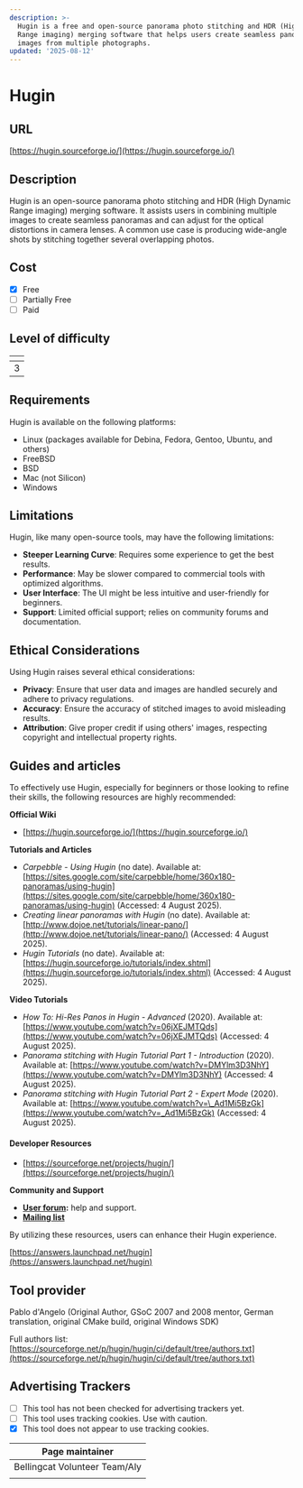 ```yaml
---
description: >-
  Hugin is a free and open-source panorama photo stitching and HDR (High Dynamic
  Range imaging) merging software that helps users create seamless panoramic
  images from multiple photographs.
updated: '2025-08-12'
---
```


# Hugin

## URL

[https://hugin.sourceforge.io/](https://hugin.sourceforge.io/)

## Description

Hugin is an open-source panorama photo stitching and HDR (High Dynamic Range imaging) merging software. It assists users in combining multiple images to create seamless panoramas and can adjust for the optical distortions in camera lenses. A common use case is producing wide-angle shots by stitching together several overlapping photos.

## Cost

* [x] Free
* [ ] Partially Free
* [ ] Paid

## Level of difficulty

<table><thead><tr><th data-type="rating" data-max="5"></th></tr></thead><tbody><tr><td>3</td></tr></tbody></table>

## Requirements

Hugin is available on the following platforms:

* Linux (packages available for Debina, Fedora, Gentoo, Ubuntu, and others)
* FreeBSD
* BSD
* Mac (not Silicon)
* Windows

## Limitations

Hugin, like many open-source tools, may have the following limitations:

* **Steeper Learning Curve**: Requires some experience to get the best results.
* **Performance**: May be slower compared to commercial tools with optimized algorithms.
* **User Interface**: The UI might be less intuitive and user-friendly for beginners.
* **Support**: Limited official support; relies on community forums and documentation.

## Ethical Considerations

Using Hugin raises several ethical considerations:

* **Privacy**: Ensure that user data and images are handled securely and adhere to privacy regulations.
* **Accuracy**: Ensure the accuracy of stitched images to avoid misleading results.
* **Attribution**: Give proper credit if using others' images, respecting copyright and intellectual property rights.

## Guides and articles

To effectively use Hugin, especially for beginners or those looking to refine their skills, the following resources are highly recommended:

**Official Wiki**&#x20;

* [https://hugin.sourceforge.io/](https://hugin.sourceforge.io/)

**Tutorials and Articles**

* _Carpebble - Using Hugin_ (no date). Available at: [https://sites.google.com/site/carpebble/home/360x180-panoramas/using-hugin](https://sites.google.com/site/carpebble/home/360x180-panoramas/using-hugin) (Accessed: 4 August 2025).
* _Creating linear panoramas with Hugin_ (no date). Available at: [http://www.dojoe.net/tutorials/linear-pano/](http://www.dojoe.net/tutorials/linear-pano/) (Accessed: 4 August 2025).
* _Hugin Tutorials_ (no date). Available at: [https://hugin.sourceforge.io/tutorials/index.shtml](https://hugin.sourceforge.io/tutorials/index.shtml) (Accessed: 4 August 2025).

**Video Tutorials**

* _How To: Hi-Res Panos in Hugin - Advanced_ (2020). Available at: [https://www.youtube.com/watch?v=06jXEJMTQds](https://www.youtube.com/watch?v=06jXEJMTQds) (Accessed: 4 August 2025).
* _Panorama stitching with Hugin Tutorial Part 1 - Introduction_ (2020). Available at: [https://www.youtube.com/watch?v=DMYlm3D3NhY](https://www.youtube.com/watch?v=DMYlm3D3NhY) (Accessed: 4 August 2025).
* _Panorama stitching with Hugin Tutorial Part 2 - Expert Mode_ (2020). Available at: [https://www.youtube.com/watch?v=\_Ad1Mi5BzGk](https://www.youtube.com/watch?v=_Ad1Mi5BzGk) (Accessed: 4 August 2025).

#### Developer Resources

* [https://sourceforge.net/projects/hugin/](https://sourceforge.net/projects/hugin/)

**Community and Support**

* [**User forum**](https://answers.launchpad.net/hugin)**:** help and support.
* [**Mailing list**](https://sourceforge.net/p/hugin/mailman/)

By utilizing these resources, users can enhance their Hugin experience.

[https://answers.launchpad.net/hugin](https://answers.launchpad.net/hugin)

## Tool provider

Pablo d'Angelo (Original Author, GSoC 2007 and 2008 mentor, German translation, original CMake build, original Windows SDK)

Full authors list: [https://sourceforge.net/p/hugin/hugin/ci/default/tree/authors.txt](https://sourceforge.net/p/hugin/hugin/ci/default/tree/authors.txt)

## Advertising Trackers

* [ ] This tool has not been checked for advertising trackers yet.
* [ ] This tool uses tracking cookies. Use with caution.
* [x] This tool does not appear to use tracking cookies.

| Page maintainer               |
| ----------------------------- |
| Bellingcat Volunteer Team/Aly |
|                               |
